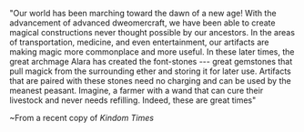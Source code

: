 "Our world has been marching toward the dawn of a new age! With the advancement of advanced dweomercraft, we have been able to create magical constructions never thought possible by our ancestors. In the areas of transportation, medicine, and even entertainment, our artifacts are making magic more commonplace and more useful. In these later times, the great archmage Alara has created the font-stones --- great gemstones that pull magick from the surrounding ether and storing it for later use. Artifacts that are paired with these stones need no charging and can be used by the meanest peasant. Imagine, a farmer with a wand that can cure their livestock and never needs refilling. Indeed, these are great times"

~From a recent copy of _Kindom Times_